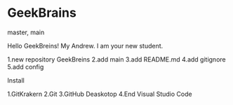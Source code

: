# GeekBrains
master, main

Hello GeekBreins!
My Andrew. I am your new student.

1.new repository GeekBreins
2.add main
3.add README.md
4.add gitignore
5.add config

Install

1.GitKrakern
2.Git
3.GitHub Deaskotop
4.End Visual Studio Code 